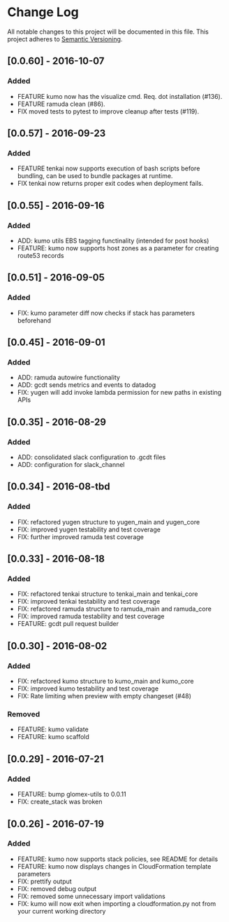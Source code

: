 # Change Log
All notable changes to this project will be documented in this file.
This project adheres to [Semantic Versioning](http://semver.org/).

## [0.0.60] - 2016-10-07
### Added
- FEATURE kumo now has the visualize cmd. Req. dot installation (#136).
- FEATURE ramuda clean (#86).
- FIX moved tests to pytest to improve cleanup after tests (#119).

## [0.0.57] - 2016-09-23
### Added
- FEATURE tenkai now supports execution of bash scripts before bundling, can be used
to bundle packages at runtime. 
- FIX tenkai now returns proper exit codes when deployment fails.

## [0.0.55] - 2016-09-16
### Added
- ADD: kumo utils EBS tagging functinality (intended for post hooks)
- FEATURE: kumo now supports host zones as a parameter for creating route53 records

## [0.0.51] - 2016-09-05
### Added
- FIX: kumo parameter diff now checks if stack has parameters beforehand

## [0.0.45] - 2016-09-01
### Added
- ADD: ramuda autowire functionality
- ADD: gcdt sends metrics and events to datadog 
- FIX: yugen will add invoke lambda permission for new paths in existing APIs

## [0.0.35] - 2016-08-29
### Added
- ADD: consolidated slack configuration to .gcdt files
- ADD: configuration for slack_channel

## [0.0.34] - 2016-08-tbd
### Added
- FIX: refactored yugen structure to yugen_main and yugen_core
- FIX: improved yugen testability and test coverage
- FIX: further improved ramuda test coverage

## [0.0.33] - 2016-08-18
### Added
- FIX: refactored tenkai structure to tenkai_main and tenkai_core
- FIX: improved tenkai testability and test coverage
- FIX: refactored ramuda structure to ramuda_main and ramuda_core
- FIX: improved ramuda testability and test coverage
- FEATURE: gcdt pull request builder

## [0.0.30] - 2016-08-02
### Added
- FIX: refactored kumo structure to kumo_main and kumo_core
- FIX: improved kumo testability and test coverage
- FIX: Rate limiting when preview with empty changeset (#48)
### Removed
- FEATURE: kumo validate
- FEATURE: kumo scaffold

## [0.0.29] - 2016-07-21
### Added
- FEATURE: bump glomex-utils to 0.0.11
- FIX: create_stack was broken

## [0.0.26] - 2016-07-19
### Added
- FEATURE: kumo now supports stack policies, see README for details
- FEATURE: kumo now displays changes in CloudFormation template parameters
- FIX: prettify output
- FIX: removed debug output
- FIX: removed some unnecessary import validations
- FIX: kumo will now exit when importing a cloudformation.py not from your current working directory
